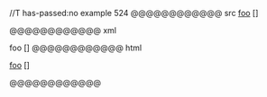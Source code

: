 //T has-passed:no
example 524
@@@@@@@@@@@@ src
[foo] 
[]

[foo]: /url "title"
@@@@@@@@@@@@ xml
<?xml version="1.0" encoding="UTF-8"?>
<!DOCTYPE document SYSTEM "CommonMark.dtd">
<document xmlns="http://commonmark.org/xml/1.0">
  <paragraph>
    <link destination="/url" title="title">
      <text>foo</text>
    </link>
    <text></text>
    <softbreak />
    <text>[]</text>
  </paragraph>
</document>
@@@@@@@@@@@@ html
<p><a href="/url" title="title">foo</a>
[]</p>
@@@@@@@@@@@@
